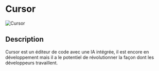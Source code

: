 # Cursor

![Cursor](https://cursor.sh/brand/icon.svg)

## Description

Cursor est un éditeur de code avec une IA intégrée, il est encore en développement mais il a le potentiel de révolutionner la façon dont les développeurs travaillent.